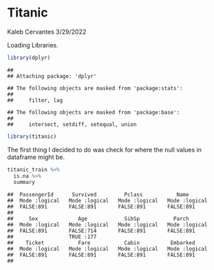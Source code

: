 Titanic
================
Kaleb Cervantes
3/29/2022

Loading Libraries.

``` r
library(dplyr)
```

    ## 
    ## Attaching package: 'dplyr'

    ## The following objects are masked from 'package:stats':
    ## 
    ##     filter, lag

    ## The following objects are masked from 'package:base':
    ## 
    ##     intersect, setdiff, setequal, union

``` r
library(titanic)
```

The first thing I decided to do was check for where the null values in
dataframe might be.

``` r
titanic_train %>%
  is.na %>%
  summary
```

    ##  PassengerId      Survived         Pclass           Name        
    ##  Mode :logical   Mode :logical   Mode :logical   Mode :logical  
    ##  FALSE:891       FALSE:891       FALSE:891       FALSE:891      
    ##                                                                 
    ##     Sex             Age            SibSp           Parch        
    ##  Mode :logical   Mode :logical   Mode :logical   Mode :logical  
    ##  FALSE:891       FALSE:714       FALSE:891       FALSE:891      
    ##                  TRUE :177                                      
    ##    Ticket           Fare           Cabin          Embarked      
    ##  Mode :logical   Mode :logical   Mode :logical   Mode :logical  
    ##  FALSE:891       FALSE:891       FALSE:891       FALSE:891      
    ## 
